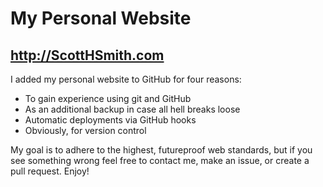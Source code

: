 # My Personal Website
## http://ScottHSmith.com

I added my personal website to GitHub for four reasons: 

- To gain experience using git and GitHub
- As an additional backup in case all hell breaks loose
- Automatic deployments via GitHub hooks
- Obviously, for version control

My goal is to adhere to the highest, futureproof web standards, but if you see something wrong feel free to contact me, make an issue, or create a pull request. Enjoy!